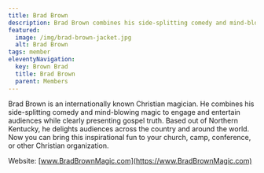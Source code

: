 ```yaml
---
title: Brad Brown
description: Brad Brown combines his side-splitting comedy and mind-blowing magic to engage and entertain audiences while clearly presenting gospel truth.
featured:
  image: /img/brad-brown-jacket.jpg
  alt: Brad Brown
tags: member
eleventyNavigation:
  key: Brown Brad
  title: Brad Brown
  parent: Members
---
```


Brad Brown is an internationally known Christian magician. He combines his side-splitting comedy and mind-blowing magic to engage and entertain audiences while clearly presenting gospel truth. Based out of Northern Kentucky, he delights audiences across the country and around the world. Now you can bring this inspirational fun to your church, camp, conference, or other Christian organization.

Website: [www.BradBrownMagic.com](https://www.BradBrownMagic.com)
